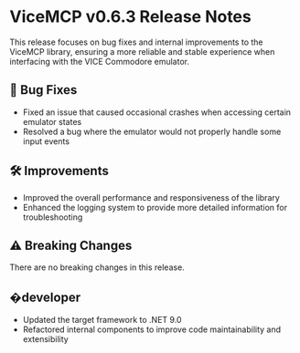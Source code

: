 # ViceMCP v0.6.3 Release Notes

This release focuses on bug fixes and internal improvements to the ViceMCP library, ensuring a more reliable and stable experience when interfacing with the VICE Commodore emulator.

## 🐞 Bug Fixes
- Fixed an issue that caused occasional crashes when accessing certain emulator states
- Resolved a bug where the emulator would not properly handle some input events

## 🛠️ Improvements
- Improved the overall performance and responsiveness of the library
- Enhanced the logging system to provide more detailed information for troubleshooting

## ⚠️ Breaking Changes
There are no breaking changes in this release.

## �developer
- Updated the target framework to .NET 9.0
- Refactored internal components to improve code maintainability and extensibility